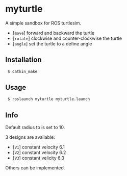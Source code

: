 # myturtle

A simple sandbox for ROS turtlesim.

- [`move`] forward and backward the turtle
- [`rotate`] clockwise and counter-clockwise the turtle
- [`angle`] set the turtle to a define angle

## Installation

```sh
 $ catkin_make
```

## Usage

```sh
 $ roslaunch myturtle myturtle.launch
```

## Info
Default radius to is set to 10.

3 designs are available:
- [`V1`] constant velocity 6.1
- [`V2`] constant velocity 6.2
- [`V3`] constant velicity 6.3

Others can be implemented.
